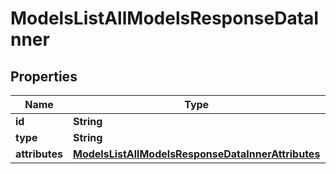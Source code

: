 

# ModelsListAllModelsResponseDataInner


## Properties

| Name | Type | Description | Notes |
|------------ | ------------- | ------------- | -------------|
|**id** | **String** |  |  [optional] |
|**type** | **String** |  |  [optional] |
|**attributes** | [**ModelsListAllModelsResponseDataInnerAttributes**](ModelsListAllModelsResponseDataInnerAttributes.md) |  |  [optional] |



